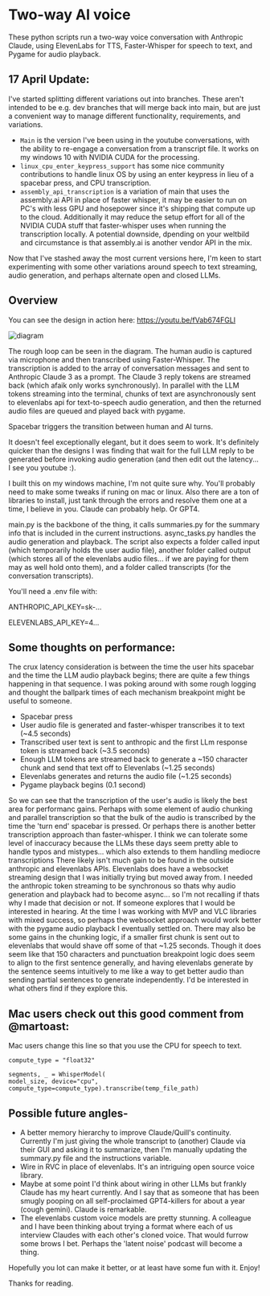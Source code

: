 # Two-way AI voice
These python scripts run a two-way voice conversation with Anthropic Claude, using ElevenLabs for TTS, Faster-Whisper for speech to text, and Pygame for audio playback. 

## 17 April Update:

I've started splitting different variations out into branches. These aren't intended to be e.g. dev branches that will merge back into main, but are just a convenient way to manage different functionality, requirements, and variations.
- `Main` is the version I've been using in the youtube conversations, with the ability to re-engage a conversation from a transcript file. It works on my windows 10 with NVIDIA CUDA for the processing.
- `linux_cpu_enter_keypress_support` has some nice community contributions to handle linux OS by using an enter keypress in lieu of a spacebar press, and CPU transcription.
- `assembly_api_transcription` is a variation of main that uses the assembly.ai API in place of faster whisper, it may be easier to run on PC's with less GPU and hosepower since it's shipping that compute up to the cloud. Additionally it may reduce the setup effort for all of the NVIDIA CUDA stuff that faster-whisper uses when running the transcription locally. A potential downside, dpending on your weltbild and circumstance is that assembly.ai is another vendor API in the mix.

Now that I've stashed away the most current versions here, I'm keen to start experimenting with some other variations around speech to text streaming, audio generation, and perhaps alternate open and closed LLMs.

## Overview
You can see the design in action here: https://youtu.be/fVab674FGLI

![diagram](https://github.com/ccappetta/bidirectional_streaming_ai_voice/assets/36048795/a43d6e1d-4f6a-42c6-9e93-11f19466e989)

The rough loop can be seen in the diagram. The human audio is captured via microphone and then transcribed using Faster-Whisper. The transcription is added to the array of conversation messages and sent to Anthropic Claude 3 as a prompt. The Claude 3 reply tokens are streamed back (which afaik only works synchronously). 
In parallel with the LLM tokens streaming into the terminal, chunks of text are asynchronously sent to elevenlabs api for text-to-speech audio generation, and then the returned audio files are queued and played back with pygame.

Spacebar triggers the transition between human and AI turns.

It doesn't feel exceptionally elegant, but it does seem to work. It's definitely quicker than the designs I was finding that wait for the full LLM reply to be generated before invoking audio generation (and then edit out the latency... I see you youtube :). 

I built this on my windows machine, I'm not quite sure why. You'll probably need to make some tweaks if runing on mac or linux. Also there are a ton of libraries to install, just tank through the errors and resolve them one at a time, I believe in you. Claude can probably help. Or GPT4.

main.py is the backbone of the thing, it calls summaries.py for the summary info that is included in the current instructions. async_tasks.py handles the audio generation and playback. The script also expects a folder called input (which temporarily holds the user audio file), another folder called output (which stores all of the elevenlabs audio files... if we are paying for them may as well hold onto them), and a folder called transcripts (for the conversation transcripts).

You'll need a .env file with:

ANTHROPIC_API_KEY=sk-...

ELEVENLABS_API_KEY=4...





## Some thoughts on performance:

The crux latency consideration is between the time the user hits spacebar and the time the LLM audio playback begins; there are quite a few things happening in that sequence. I was poking around with some rough logging and thought the ballpark times of each mechanism breakpoint might be useful to someone.
- Spacebar press
- User audio file is generated and faster-whisper transcribes it to text (~4.5 seconds)
- Transcribed user text is sent to anthropic and the first LLm response token is streamed back (~3.5 seconds)
- Enough LLM tokens are streamed back to generate a ~150 character chunk and send that text off to Elevenlabs (~1.25 seconds)
- Elevenlabs generates and returns the audio file (~1.25 seconds)
- Pygame playback begins (0.1 second)

So we can see that the transcription of the user's audio is likely the best area for performanc gains. Perhaps with some element of audio chunking and parallel transcription so that the bulk of the audio is transcribed by the time the 'turn end' spacebar is pressed. Or perhaps there is another better transcription approach than faster-whisper. I think we can tolerate some level of inaccuracy because the LLMs these days seem pretty able to handle typos and mistypes... which also extends to them handling mediocre transcriptions
There likely isn't much gain to be found in the outside anthropic and elevenlabs APIs. Elevenlabs does have a websocket streaming design that I was initially trying but moved away from. I needed the anthropic token streaming to be synchronous so thats why audio generation and playback had to become async... so I'm not recalling if thats why I made that decision or not. If someone explores that I would be interested in hearing. At the time I was working with MVP and VLC libraries with mixed success, so perhaps the websocket approach would work better with the pygame audio playback I eventually settled on.
There may also be some gains in the chunking logic, if a smaller first chunk is sent out to elevenlabs that would shave off some of that ~1.25 seconds. Though it does seem like that 150 characters and punctuation breakpoint logic does seem to align to the first sentence generally, and having elevenlabs generate by the sentence seems intuitively to me like a way to get better audio than sending partial sentences to generate independently. I'd be interested in what others find if they explore this.



## Mac users check out this good comment from  @martoast:
Mac users change this line so that you use the CPU for speech to text.
```
compute_type = "float32"

segments, _ = WhisperModel(
model_size, device="cpu", compute_type=compute_type).transcribe(temp_file_path)
```




## Possible future angles-
- A better memory hierarchy to improve Claude/Quill's continuity. Currently I'm just giving the whole transcript to (another) Claude via their GUI and asking it to summarize, then I'm manually updating the summary.py file and the instructions variable.
- Wire in RVC in place of elevenlabs. It's an intriguing open source voice library.
- Maybe at some point I'd think about wiring in other LLMs but frankly Claude has my heart currently. And I say that as someone that has been smugly pooping on all self-proclaimed GPT4-killers for about a year (cough gemini). Claude is remarkable.
- The elevenlabs custom voice models are pretty stunning. A colleague and I have been thinking about trying a format where each of us interview Claudes with each other's cloned voice. That would furrow some brows I bet. Perhaps the 'latent noise' podcast will become a thing.

Hopefully you lot can make it better, or at least have some fun with it. Enjoy!

Thanks for reading.

